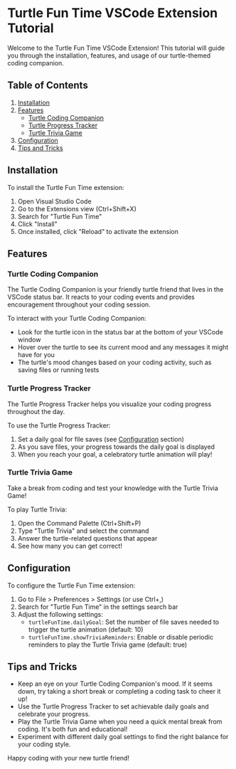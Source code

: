 # Turtle Fun Time VSCode Extension Tutorial

Welcome to the Turtle Fun Time VSCode Extension! This tutorial will guide you through the installation, features, and usage of our turtle-themed coding companion.

## Table of Contents
1. [Installation](#installation)
2. [Features](#features)
   - [Turtle Coding Companion](#turtle-coding-companion)
   - [Turtle Progress Tracker](#turtle-progress-tracker)
   - [Turtle Trivia Game](#turtle-trivia-game)
3. [Configuration](#configuration)
4. [Tips and Tricks](#tips-and-tricks)

## Installation

To install the Turtle Fun Time extension:

1. Open Visual Studio Code
2. Go to the Extensions view (Ctrl+Shift+X)
3. Search for "Turtle Fun Time"
4. Click "Install"
5. Once installed, click "Reload" to activate the extension

## Features

### Turtle Coding Companion

The Turtle Coding Companion is your friendly turtle friend that lives in the VSCode status bar. It reacts to your coding events and provides encouragement throughout your coding session.

To interact with your Turtle Coding Companion:
- Look for the turtle icon in the status bar at the bottom of your VSCode window
- Hover over the turtle to see its current mood and any messages it might have for you
- The turtle's mood changes based on your coding activity, such as saving files or running tests

### Turtle Progress Tracker

The Turtle Progress Tracker helps you visualize your coding progress throughout the day.

To use the Turtle Progress Tracker:
1. Set a daily goal for file saves (see [Configuration](#configuration) section)
2. As you save files, your progress towards the daily goal is displayed
3. When you reach your goal, a celebratory turtle animation will play!

### Turtle Trivia Game

Take a break from coding and test your knowledge with the Turtle Trivia Game!

To play Turtle Trivia:
1. Open the Command Palette (Ctrl+Shift+P)
2. Type "Turtle Trivia" and select the command
3. Answer the turtle-related questions that appear
4. See how many you can get correct!

## Configuration

To configure the Turtle Fun Time extension:

1. Go to File > Preferences > Settings (or use Ctrl+,)
2. Search for "Turtle Fun Time" in the settings search bar
3. Adjust the following settings:
   - `turtleFunTime.dailyGoal`: Set the number of file saves needed to trigger the turtle animation (default: 10)
   - `turtleFunTime.showTriviaReminders`: Enable or disable periodic reminders to play the Turtle Trivia game (default: true)

## Tips and Tricks

- Keep an eye on your Turtle Coding Companion's mood. If it seems down, try taking a short break or completing a coding task to cheer it up!
- Use the Turtle Progress Tracker to set achievable daily goals and celebrate your progress.
- Play the Turtle Trivia Game when you need a quick mental break from coding. It's both fun and educational!
- Experiment with different daily goal settings to find the right balance for your coding style.

Happy coding with your new turtle friend!
